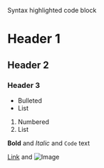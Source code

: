 Syntax highlighted code block

# Header 1
## Header 2
### Header 3

- Bulleted
- List

1. Numbered
2. List

**Bold** and _Italic_ and `Code` text

[Link](http://naver.com) and ![Image](https://cdn.pixabay.com/photo/2016/06/14/00/14/cat-1455468_960_720.jpg)
